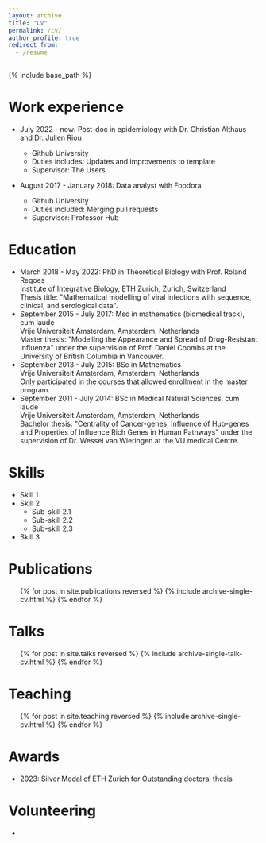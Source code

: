 ```yaml
---
layout: archive
title: "CV"
permalink: /cv/
author_profile: true
redirect_from:
  - /resume
---
```


{% include base_path %}

Work experience
======
* July 2022 - now: Post-doc in epidemiology with Dr. Christian Althaus and Dr. Julien Riou
  * Github University
  * Duties includes: Updates and improvements to template
  * Supervisor: The Users

* August 2017 - January 2018: Data analyst with Foodora
  * Github University
  * Duties included: Merging pull requests
  * Supervisor: Professor Hub
  
Education
======
* March 2018 - May 2022: PhD in Theoretical Biology with Prof. Roland Regoes <br>
  Institute of Integrative Biology, ETH Zurich, Zurich, Switzerland <br>
  Thesis title: "Mathematical modelling of viral infections with sequence, clinical, and serological data".
* September 2015 - July 2017: Msc in mathematics (biomedical track), cum laude <br>
  Vrije Universiteit Amsterdam, Amsterdam, Netherlands <br>
  Master thesis: "Modelling the Appearance and Spread of Drug-Resistant Influenza" under the supervision of Prof. Daniel Coombs at the University of British Columbia in Vancouver.
* September 2013 - July 2015: BSc in Mathematics <br>
  Vrije Universiteit Amsterdam, Amsterdam, Netherlands <br>
  Only participated in the courses that allowed enrollment in the master program.
* September 2011 - July 2014: BSc in Medical Natural Sciences, cum laude <br>
  Vrije Universiteit Amsterdam, Amsterdam, Netherlands <br>
  Bachelor thesis: "Centrality of Cancer-genes, Influence of Hub-genes and Properties of Influence Rich Genes in Human Pathways" under the supervision of Dr. Wessel van Wieringen at the VU medical Centre.
 
Skills
======
* Skill 1
* Skill 2
  * Sub-skill 2.1
  * Sub-skill 2.2
  * Sub-skill 2.3
* Skill 3

Publications
======
  <ul>{% for post in site.publications reversed %}
    {% include archive-single-cv.html %}
  {% endfor %}</ul>
  
Talks
======
  <ul>{% for post in site.talks reversed %}
    {% include archive-single-talk-cv.html  %}
  {% endfor %}</ul>
  
Teaching
======
  <ul>{% for post in site.teaching reversed %}
    {% include archive-single-cv.html %}
  {% endfor %}</ul>
  
Awards
======
* 2023: Silver Medal of ETH Zurich for Outstanding doctoral thesis

Volunteering
======
* 
